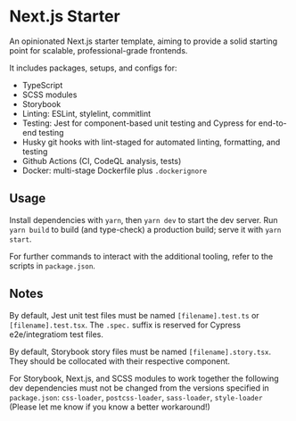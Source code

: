 # Next.js Starter

An opinionated Next.js starter template, aiming to provide a solid starting point for scalable, professional-grade frontends.

It includes packages, setups, and configs for:

- TypeScript
- SCSS modules
- Storybook
- Linting: ESLint, stylelint, commitlint
- Testing: Jest for component-based unit testing and Cypress for end-to-end testing
- Husky git hooks with lint-staged for automated linting, formatting, and testing
- Github Actions (CI, CodeQL analysis, tests)
- Docker: multi-stage Dockerfile plus `.dockerignore`

## Usage

Install dependencies with `yarn`, then `yarn dev` to start the dev server. Run `yarn build` to build (and type-check) a production build; serve it with `yarn start`.

For further commands to interact with the additional tooling, refer to the scripts in `package.json`.

## Notes

By default, Jest unit test files must be named `[filename].test.ts` or `[filename].test.tsx`. The `.spec.` suffix is reserved for Cypress e2e/integratiom test files.

By default, Storybook story files must be named `[filename].story.tsx`. They should be collocated with their respective component.

For Storybook, Next.js, and SCSS modules to work together the following dev dependencies must not be changed from the versions specified in `package.json`: `css-loader`, `postcss-loader`, `sass-loader`, `style-loader` (Please let me know if you know a better workaround!)
